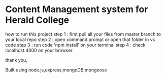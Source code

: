 # Content Management system for Herald College

how to run this project
step 1 : first pull all your files from master branch to your local repo
step 2 : open command prompt or open that folder in vs code
step 3 : run code 'npm install' on your terminal
step 4 : check localhost:4000 on your browser

thank you,

Built using node.js,express,mongoDB,mongoose
